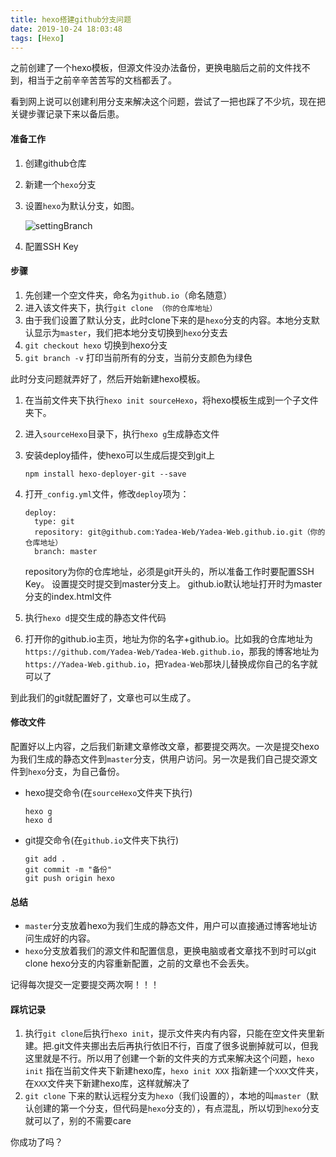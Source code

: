 ```yaml
---
title: hexo搭建github分支问题
date: 2019-10-24 18:03:48
tags: [Hexo]
---
```


之前创建了一个hexo模板，但源文件没办法备份，更换电脑后之前的文件找不到，相当于之前辛辛苦苦写的文档都丢了。

看到网上说可以创建利用分支来解决这个问题，尝试了一把也踩了不少坑，现在把关键步骤记录下来以备后患。

<!-- more -->

#### 准备工作

1. 创建github仓库
2. 新建一个`hexo`分支
3. 设置`hexo`为默认分支，如图。

	![settingBranch](settingBranch.jpg)
	
4. 配置SSH Key

#### 步骤

1. 先创建一个空文件夹，命名为`github.io`（命名随意）
2. 进入该文件夹下，执行`git clone （你的仓库地址）`
3. 由于我们设置了默认分支，此时clone下来的是`hexo`分支的内容。本地分支默认显示为`master`，我们把本地分支切换到`hexo`分支去
4. `git checkout hexo`  切换到hexo分支
5. `git branch -v`  打印当前所有的分支，当前分支颜色为绿色

此时分支问题就弄好了，然后开始新建hexo模板。

1. 在当前文件夹下执行`hexo init sourceHexo`，将hexo模板生成到一个子文件夹下。
2. 进入`sourceHexo`目录下，执行`hexo g`生成静态文件
3. 安装deploy插件，使hexo可以生成后提交到git上

	```
	npm install hexo-deployer-git --save
	```
4. 打开`_config.yml`文件，修改`deploy`项为：

	```
	deploy:
	  type: git
	  repository: git@github.com:Yadea-Web/Yadea-Web.github.io.git（你的仓库地址）
	  branch: master
	```
	
	repository为你的仓库地址，必须是git开头的，所以准备工作时要配置SSH Key。
	设置提交时提交到master分支上。
	github.io默认地址打开时为master分支的index.html文件
5. 执行`hexo d`提交生成的静态文件代码
6. 打开你的github.io主页，地址为你的名字+github.io。比如我的仓库地址为`https://github.com/Yadea-Web/Yadea-Web.github.io`，那我的博客地址为`https://Yadea-Web.github.io`，把`Yadea-Web`那块儿替换成你自己的名字就可以了

到此我们的git就配置好了，文章也可以生成了。

#### 修改文件

配置好以上内容，之后我们新建文章修改文章，都要提交两次。一次是提交hexo为我们生成的静态文件到`master`分支，供用户访问。另一次是我们自己提交源文件到`hexo`分支，为自己备份。

* hexo提交命令(在`sourceHexo`文件夹下执行)

	```
	hexo g
	hexo d
	```
* git提交命令(在`github.io`文件夹下执行)

	```
	git add .
	git commit -m "备份"
	git push origin hexo
	```	

#### 总结

* `master`分支放着hexo为我们生成的静态文件，用户可以直接通过博客地址访问生成好的内容。
* `hexo`分支放着我们的源文件和配置信息，更换电脑或者文章找不到时可以git clone hexo分支的内容重新配置，之前的文章也不会丢失。


记得每次提交一定要提交两次啊！！！

#### 踩坑记录

1. 执行`git clone`后执行`hexo init`，提示文件夹内有内容，只能在空文件夹里新建。把.git文件夹挪出去后再执行依旧不行，百度了很多说删掉就可以，但我这里就是不行。所以用了创建一个新的文件夹的方式来解决这个问题，`hexo init` 指在当前文件夹下新建hexo库，`hexo init XXX` 指新建一个`XXX`文件夹，在`XXX`文件夹下新建hexo库，这样就解决了
2. `git clone` 下来的默认远程分支为`hexo`（我们设置的），本地的叫`master`（默认创建的第一个分支，但代码是`hexo`分支的），有点混乱，所以切到`hexo`分支就可以了，别的不需要care


你成功了吗？